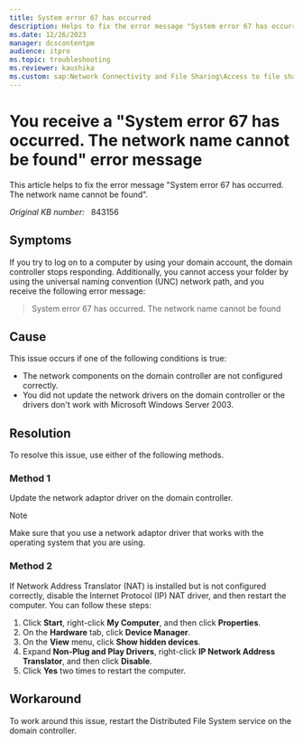 ```yaml
---
title: System error 67 has occurred
description: Helps to fix the error message "System error 67 has occurred. The network name cannot be found".
ms.date: 12/26/2023
manager: dcscontentpm
audience: itpro
ms.topic: troubleshooting
ms.reviewer: kaushika
ms.custom: sap:Network Connectivity and File Sharing\Access to file shares (SMB), csstroubleshoot
---
```

# You receive a "System error 67 has occurred. The network name cannot be found" error message  

This article helps to fix the error message "System error 67 has occurred. The network name cannot be found".  

_Original KB number:_ &nbsp; 843156

## Symptoms

If you try to log on to a computer by using your domain account, the domain controller stops responding. Additionally, you cannot access your folder by using the universal naming convention (UNC) network path, and you receive the following error message:  
>System error 67 has occurred. The network name cannot be found

## Cause

This issue occurs if one of the following conditions is true:  

- The network components on the domain controller are not configured correctly.
- You did not update the network drivers on the domain controller or the drivers don't work with Microsoft Windows Server 2003.

## Resolution

To resolve this issue, use either of the following methods.

### Method 1

Update the network adaptor driver on the domain controller.

> [!NOTE]
> Make sure that you use a network adaptor driver that works with the operating system that you are using.

### Method 2

If Network Address Translator (NAT) is installed but is not configured correctly, disable the Internet Protocol (IP) NAT driver, and then restart the computer. You can follow these steps:  

1. Click **Start**, right-click **My Computer**, and then click **Properties**.
2. On the **Hardware** tab, click
 **Device Manager**.
3. On the **View** menu, click **Show hidden devices**.
4. Expand **Non-Plug and Play Drivers**, right-click **IP Network Address Translator**, and then click **Disable**.
5. Click **Yes** two times to restart the computer.

## Workaround

To work around this issue, restart the Distributed File System service on the domain controller.
